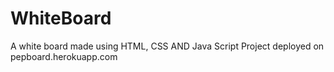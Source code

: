 # WhiteBoard

A white board made using HTML, CSS AND Java Script
Project deployed on pepboard.herokuapp.com
